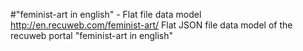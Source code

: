 #"feminist-art in english" - Flat file data model
http://en.recuweb.com/feminist-art/
Flat JSON file data model of the recuweb portal "feminist-art in english"
